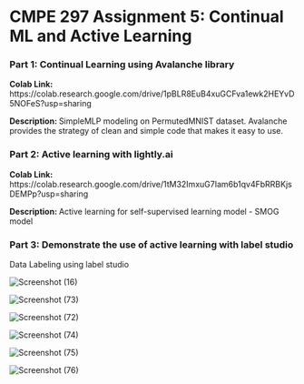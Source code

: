 <h1> CMPE 297 Assignment 5:  Continual ML and Active Learning  </h1>

<h3> Part 1: Continual Learning using Avalanche library </h3>
<b> Colab Link: </b> https://colab.research.google.com/drive/1pBLR8EuB4xuGCFva1ewk2HEYvD5NOFeS?usp=sharing

<b> Description: </b> SimpleMLP modeling on PermutedMNIST dataset. Avalanche provides the strategy of clean and simple code that makes it easy to use.

<h3> Part 2: Active learning with lightly.ai</h3>
<b>Colab Link: </b> https://colab.research.google.com/drive/1tM32ImxuG7Iam6b1qv4FbRRBKjsDEMPp?usp=sharing

<b> Description: </b> Active learning for self-supervised learning model - SMOG model

<h3> Part 3: Demonstrate the use of active learning with label studio </h3>

Data Labeling using label studio

![Screenshot (16)](https://user-images.githubusercontent.com/49525481/202073633-348dac91-8eff-4b56-a6bd-594232b3bcc2.png)

![Screenshot (73)](https://user-images.githubusercontent.com/49525481/202073774-952e7c9d-b4d7-4a56-a266-c43e0099eb98.png)

![Screenshot (72)](https://user-images.githubusercontent.com/49525481/202073830-77c056bf-6608-4a25-bf8c-0236dac4f695.png)

![Screenshot (74)](https://user-images.githubusercontent.com/49525481/202073874-bc03d708-6595-499f-952e-d7e25a9aeb25.png)

![Screenshot (75)](https://user-images.githubusercontent.com/49525481/202073897-845fb2d1-62a7-4a9e-a0c9-db8b486b3b95.png)


![Screenshot (76)](https://user-images.githubusercontent.com/49525481/202073851-5d5d4b8d-cda5-4729-b49a-5141d0b16d77.png)


